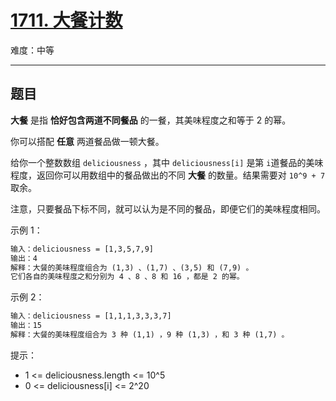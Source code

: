 # [1711. 大餐计数](https://leetcode-cn.com/problems/count-good-meals)

难度：中等

---

## 题目

**大餐** 是指 **恰好包含两道不同餐品** 的一餐，其美味程度之和等于 2 的幂。

你可以搭配 **任意** 两道餐品做一顿大餐。

给你一个整数数组 `deliciousness` ，其中 `deliciousness[i]` 是第 `i`​​​​​​​​​​​​​​ 道餐品的美味程度，返回你可以用数组中的餐品做出的不同 **大餐** 的数量。结果需要对 `10^9 + 7` 取余。

注意，只要餐品下标不同，就可以认为是不同的餐品，即便它们的美味程度相同。

示例 1：

```txt
输入：deliciousness = [1,3,5,7,9]
输出：4
解释：大餐的美味程度组合为 (1,3) 、(1,7) 、(3,5) 和 (7,9) 。
它们各自的美味程度之和分别为 4 、8 、8 和 16 ，都是 2 的幂。
```

示例 2：

```txt
输入：deliciousness = [1,1,1,3,3,3,7]
输出：15
解释：大餐的美味程度组合为 3 种 (1,1) ，9 种 (1,3) ，和 3 种 (1,7) 。
```

提示：

- 1 <= deliciousness.length <= 10^5
- 0 <= deliciousness[i] <= 2^20
